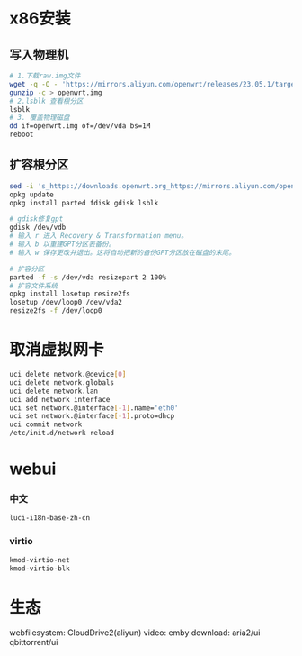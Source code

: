 # x86安装
## 写入物理机
```bash
# 1.下载raw.img文件
wget -q -O - 'https://mirrors.aliyun.com/openwrt/releases/23.05.1/targets/x86/64/openwrt-22.05.01-x86-64-generic-ext4-combined.img.gz' | \
gunzip -c > openwrt.img
# 2.lsblk 查看根分区
lsblk
# 3. 覆盖物理磁盘
dd if=openwrt.img of=/dev/vda bs=1M
reboot
```
## 扩容根分区
```bash
sed -i 's_https://downloads.openwrt.org_https://mirrors.aliyun.com/openwrt_' /etc/opkg/distfeeds.conf
opkg update
opkg install parted fdisk gdisk lsblk

# gdisk修复gpt
gdisk /dev/vdb
# 输入 r 进入 Recovery & Transformation menu。
# 输入 b 以重建GPT分区表备份。
# 输入 w 保存更改并退出。这将自动把新的备份GPT分区放在磁盘的末尾。

# 扩容分区
parted -f -s /dev/vda resizepart 2 100%
# 扩容文件系统
opkg install losetup resize2fs
losetup /dev/loop0 /dev/vda2
resize2fs -f /dev/loop0
```




#  取消虚拟网卡
```bash
uci delete network.@device[0]
uci delete network.globals
uci delete network.lan
uci add network interface
uci set network.@interface[-1].name='eth0'
uci set network.@interface[-1].proto=dhcp
uci commit network
/etc/init.d/network reload
```

# webui
###  中文
```bash
luci-i18n-base-zh-cn
```
### virtio
```bash
kmod-virtio-net
kmod-virtio-blk
```

# 生态
webfilesystem: CloudDrive2(aliyun)
video: emby
download: aria2/ui qbittorrent/ui
